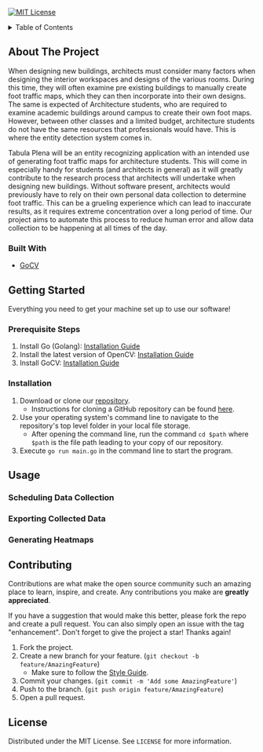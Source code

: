 [![MIT License][license-shield]][license-url]


<!-- TABLE OF CONTENTS -->
<details>
  <summary>Table of Contents</summary>
  <ol>
    <li>
      <a href="#about-the-project">About The Project</a>
      <ul>
        <li><a href="#built-with">Built With</a></li>
      </ul>
    </li>
    <li>
      <a href="#getting-started">Getting Started</a>
      <ul>
        <li><a href="#prerequisite-steps">Prerequisite Steps</a></li>
        <li><a href="#installation">Installation</a></li>
      </ul>
    </li>
    <li>
      <a href="#usage">Usage</a>
      <ul>
	<li><a href="#scheduling-data-collection">Scheduling Data Collection</a></li>
	<li><a href="#exporting-collected-data">Exporting Collected Data</a></li>
	<li><a href="#generating-heatmaps">Generating Heatmaps</a></li>
      </ul>
    </li>
	
    <li><a href="#contributing">Contributing</a></li>
  </ol>
</details>



<!-- ABOUT THE PROJECT -->
## About The Project

When designing new buildings, architects must consider many factors when designing the interior workspaces and designs of the various rooms. During this time, they will often examine pre existing buildings to manually create foot traffic maps, which they can then incorporate into their own designs. The same is expected of Architecture students, who are required to examine academic buildings around campus to create their own foot maps. However, between other classes and a limited budget, architecture students do not have the same resources that professionals would have. This is where the entity detection system comes in.

Tabula Plena will be an entity recognizing application with an intended use of generating foot traffic maps for architecture students. This will come in especially handy for students (and architects in general) as it will greatly contribute to the research process that architects will undertake when designing new buildings. Without software present, architects would previously have to rely on their own personal data collection to determine foot traffic. This can be a grueling experience which can lead to inaccurate results, as it requires extreme concentration over a long period of time. Our project aims to automate this process to reduce human error and allow data collection to be happening at all times of the day.


### Built With

* [GoCV](https://gocv.io/)


<!-- GETTING STARTED -->
## Getting Started

Everything you need to get your machine set up to use our software!

### Prerequisite Steps
1. Install Go (Golang): [Installation Guide](https://go.dev/doc/install)
2. Install the latest version of OpenCV: [Installation Guide](https://docs.opencv.org/4.x/df/d65/tutorial_table_of_content_introduction.html)
3. Install GoCV: [Installation Guide](https://gocv.io/getting-started/)

### Installation
1. Download or clone our [repository](https://github.com/pavanramadass/-Entity-Traffic-Map).
    - Instructions for cloning a GitHub repository can be found [here](https://docs.github.com/en/repositories/creating-and-managing-repositories/cloning-a-repository).
2. Use your operating system's command line to navigate to the repository's top level folder in your local file storage.
    - After opening the command line, run the command `cd $path` where `$path` is the file path leading to your copy of our repository.
3. Execute `go run main.go` in the command line to start the program.

<!-- USAGE -->
## Usage

### Scheduling Data Collection

### Exporting Collected Data

### Generating Heatmaps

<!-- CONTRIBUTING -->
## Contributing

Contributions are what make the open source community such an amazing place to learn, inspire, and create. Any contributions you make are **greatly appreciated**.

If you have a suggestion that would make this better, please fork the repo and create a pull request. You can also simply open an issue with the tag "enhancement".
Don't forget to give the project a star! Thanks again!

1. Fork the project.
2. Create a new branch for your feature. (`git checkout -b feature/AmazingFeature`)
    - Make sure to follow the [Style Guide](https://go.dev/doc/effective_go).
3. Commit your changes. (`git commit -m 'Add some AmazingFeature'`)
4. Push to the branch. (`git push origin feature/AmazingFeature`)
5. Open a pull request.

<!-- LICENSE -->
## License

Distributed under the MIT License. See `LICENSE` for more information.

[license-shield]: https://img.shields.io/github/license/othneildrew/Best-README-Template.svg?style=for-the-badge
[license-url]: https://github.com/othneildrew/Best-README-Template/blob/master/LICENSE.txt
